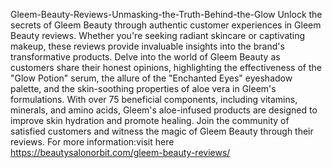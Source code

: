 Gleem-Beauty-Reviews-Unmasking-the-Truth-Behind-the-Glow
Unlock the secrets of Gleem Beauty through authentic customer experiences in Gleem Beauty reviews.
Whether you're seeking radiant skincare or captivating makeup, these reviews provide invaluable insights into the brand's transformative products. 
Delve into the world of Gleem Beauty as customers share their honest opinions, highlighting the effectiveness of the "Glow Potion" serum, the allure of the "Enchanted Eyes" eyeshadow palette, and the skin-soothing properties of aloe vera in Gleem's formulations. 
With over 75 beneficial components, including vitamins, minerals, and amino acids, Gleem's aloe-infused products are designed to improve skin hydration and promote healing. Join the community of satisfied customers and witness the magic of Gleem Beauty through their reviews.
For more information:visit here
https://beautysalonorbit.com/gleem-beauty-reviews/
